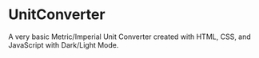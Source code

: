 # UnitConverter
A very basic Metric/Imperial Unit Converter created with HTML, CSS, and JavaScript with Dark/Light Mode.
